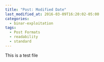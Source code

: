 ```yaml
---
title: "Post: Modified Date"
last_modified_at: 2016-03-09T16:20:02-05:00
categories:
  - binar-exploitation
tags:
  - Post Formats
  - readability
  - standard
---
```



This is a test file 
